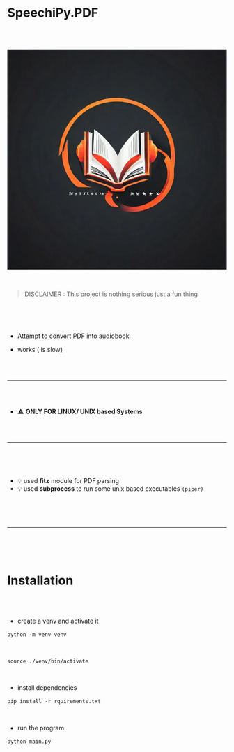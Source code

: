 # SpeechiPy.PDF

<br>
<br>

![logo](logo.png)

<br>

> DISCLAIMER : This project is nothing serious just a fun thing

<br>
<br>
<br>

-  Attempt to convert PDF into audiobook

-  works ( is slow)

<br>
<br>

---

<br>
<br>

- :warning:  __ONLY FOR LINUX/ UNIX based Systems__


<br>
<br>


---

<br>
<br>
<br>

- :bulb: used __fitz__ module for PDF parsing
- :bulb: used __subprocess__ to run some unix based executables `(piper)`


<br>
<br>
<br>

---


<br>
<br>
<br>

# Installation

<br>
<br>

- create a venv and activate it


```shell
python -m venv venv
```

<br>

```shell
source ./venv/bin/activate
```

<br>

- install dependencies



```shell
pip install -r rquirements.txt
```

<br>

- run the program


```shell
python main.py
```
